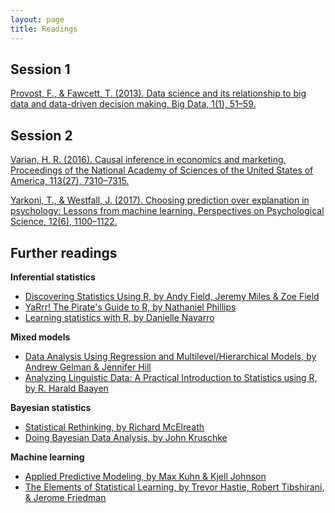 ```yaml
---
layout: page
title: Readings
---
```


## Session 1
<a href="../assets/pdf/ProvostFawcett2013.pdf">Provost, F., & Fawcett, T. (2013). Data science and its relationship to big data and data-driven decision making. Big Data, 1(1), 51–59.</a>

## Session 2
<a href="../assets/pdf/Varian2016.pdf">Varian, H. R. (2016). Causal inference in economics and marketing. Proceedings of the National Academy of Sciences of the United States of America, 113(27), 7310–7315.</a>

<a href="../assets/pdf/YarkoniWestfall2017.pdf">Yarkoni, T., & Westfall, J. (2017). Choosing prediction over explanation in psychology: Lessons from machine learning. Perspectives on Psychological Science, 12(6), 1100–1122.</a>

## Further readings

<b>Inferential statistics</b>
<ul>
  <li><a href="https://uk.sagepub.com/en-gb/eur/discovering-statistics-using-r/book236067">Discovering Statistics Using R, by Andy Field, Jeremy Miles & Zoe Field</a></li>
  <li><a href="https://bookdown.org/ndphillips/YaRrr/">YaRrr! The Pirate's Guide to R, by Nathaniel Phillips</a></li>
  <li><a href="https://learningstatisticswithr.com/">Learning statistics with R, by Danielle Navarro</a></li>
</ul>

<b>Mixed models</b>
<ul>
<li><a href="https://uk.sagepub.com/en-gb/eur/discovering-statistics-using-r/book236067">Data Analysis Using Regression and Multilevel/Hierarchical Models, by Andrew Gelman & Jennifer Hill</a></li>
<li><a href="http://www.sfs.uni-tuebingen.de/~hbaayen/publications/baayenCUPstats.pdf">Analyzing Linguistic Data: A Practical Introduction to Statistics using R, by R. Harald Baayen</a></li>
</ul>

<b>Bayesian statistics</b>
<ul>
  <li><a href="https://xcelab.net/rm/statistical-rethinking/">Statistical Rethinking, by Richard McElreath</a></li>
  <li><a href="https://sites.google.com/site/doingbayesiandataanalysis/">Doing Bayesian Data Analysis, by John Kruschke</a></li>
</ul>

<b>Machine learning</b>
<ul>
  <li><a href="https://vuquangnguyen2016.files.wordpress.com/2018/03/applied-predictive-modeling-max-kuhn-kjell-johnson_1518.pdf">Applied Predictive Modeling, by Max Kuhn & Kjell Johnson</a></li>
  <li><a href="https://web.stanford.edu/~hastie/Papers/ESLII.pdf">The Elements of Statistical Learning, by Trevor Hastie, Robert Tibshirani, & Jerome Friedman</a></li>
</ul>
